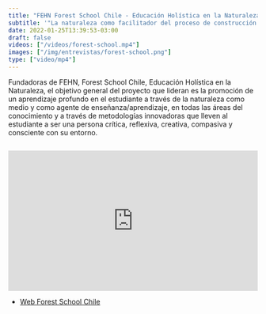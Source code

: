 ```yaml
---
title: "FEHN Forest School Chile - Educación Holística en la Naturaleza"
subtitle: '"La naturaleza como facilitador del proceso de construcción de la comprensión de niñas y niños"'
date: 2022-01-25T13:39:53-03:00
draft: false
videos: ["/videos/forest-school.mp4"]
images: ["/img/entrevistas/forest-school.png"]
type: ["video/mp4"]
---
```


Fundadoras de FEHN, Forest School Chile, Educación Holística en la Naturaleza, el objetivo general del proyecto que lideran es la promoción de un aprendizaje profundo en el estudiante a través de la naturaleza como medio y como agente de enseñanza/aprendizaje, en todas las áreas del conocimiento y a través de metodologías innovadoras que lleven al estudiante a ser una persona crítica, reflexiva, creativa, compasiva y consciente con su entorno.

<div style="margin-top:2em"></div>
<div style="padding:56.25% 0 0 0;position:relative;"><iframe src="https://player.vimeo.com/video/742505197?h=f3da85b338&amp;badge=0&amp;autopause=0&amp;player_id=0&amp;app_id=58479" frameborder="0" allow="autoplay; fullscreen; picture-in-picture" allowfullscreen style="position:absolute;top:0;left:0;width:100%;height:100%;" title="ENTREVISTA  ALARBOL&amp;Iacute;        FEHN_Forest School Chile_Educaci&amp;oacute;n Hol&amp;iacute;stica en la Naturaleza"></iframe></div><script src="https://player.vimeo.com/api/player.js"></script>
<div style="margin-bottom:1em"></div>

- [Web Forest School Chile](https://www.forestschoolchile.com/)
